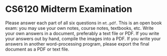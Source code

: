 # CS6120 Midterm Examination

Please answer each part of all six questions in `mt.pdf`.  This is an open book exam: you may use your own notes, course notes, textbooks, etc. Write your own answers in a document, preferably a text file or PDF.  If you write your answers out by hand, compile the images into a PDF.  If you write your answers in another word-processing program, please export the final document as a PDF or text file.
